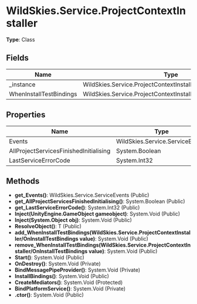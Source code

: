 ﻿# WildSkies.Service.ProjectContextInstaller

**Type**: Class

## Fields

| Name | Type | Access |
|------|------|--------|
| _instance | WildSkies.Service.ProjectContextInstaller | Protected |
| WhenInstallTestBindings | WildSkies.Service.ProjectContextInstaller/OnInstallTestBindings | Private |

## Properties

| Name | Type | Access |
|------|------|--------|
| Events | WildSkies.Service.ServiceEvents | Public |
| AllProjectServicesFinishedInitialising | System.Boolean | Public |
| LastServiceErrorCode | System.Int32 | Public |

## Methods

- **get_Events()**: WildSkies.Service.ServiceEvents (Public)
- **get_AllProjectServicesFinishedInitialising()**: System.Boolean (Public)
- **get_LastServiceErrorCode()**: System.Int32 (Public)
- **Inject(UnityEngine.GameObject gameobject)**: System.Void (Public)
- **Inject(System.Object obj)**: System.Void (Public)
- **ResolveObject()**: T (Public)
- **add_WhenInstallTestBindings(WildSkies.Service.ProjectContextInstaller/OnInstallTestBindings value)**: System.Void (Public)
- **remove_WhenInstallTestBindings(WildSkies.Service.ProjectContextInstaller/OnInstallTestBindings value)**: System.Void (Public)
- **Start()**: System.Void (Public)
- **OnDestroy()**: System.Void (Private)
- **BindMessagePipeProvider()**: System.Void (Private)
- **InstallBindings()**: System.Void (Public)
- **CreateMediators()**: System.Void (Protected)
- **BindPlatformService()**: System.Void (Private)
- **.ctor()**: System.Void (Public)

